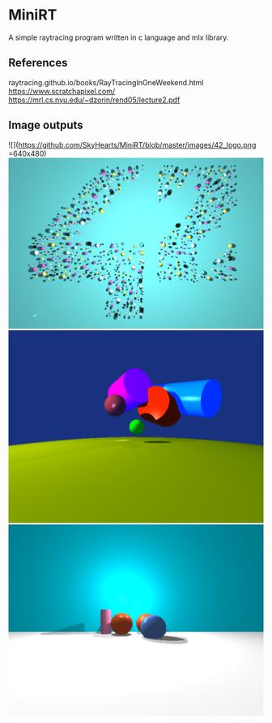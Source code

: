 # MiniRT

A simple raytracing program written in c language and mlx library.

## References

raytracing.github.io/books/RayTracingInOneWeekend.html  
https://www.scratchapixel.com/  
https://mrl.cs.nyu.edu/~dzorin/rend05/lecture2.pdf

## Image outputs
![](https://github.com/SkyHearts/MiniRT/blob/master/images/42_logo.png =640x480)
![alt text](https://github.com/SkyHearts/MiniRT/blob/master/images/42_logo.png?raw=true)
![alt text](https://github.com/SkyHearts/MiniRT/blob/master/images/Scene1.png?raw=true)
![alt text](https://github.com/SkyHearts/MiniRT/blob/master/images/Scene2.png?raw=true)
